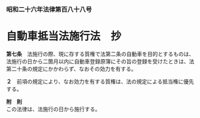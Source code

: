 ### 昭和二十六年法律第百八十八号  
# 自動車抵当法施行法　抄  
  
**第七条**　法施行の際、現に存する質権で法第二条の自動車を目的とするものは、法施行の日から二箇月以内に自動車登録原簿にその旨の登録を受けたときは、法第二十条の規定にかかわらず、なおその効力を有する。  
  
**２**　前項の規定により、なお効力を有する質権は、法の規定による抵当権に優先する。  
  
**附　則**  
この法律は、法施行の日から施行する。  
  
